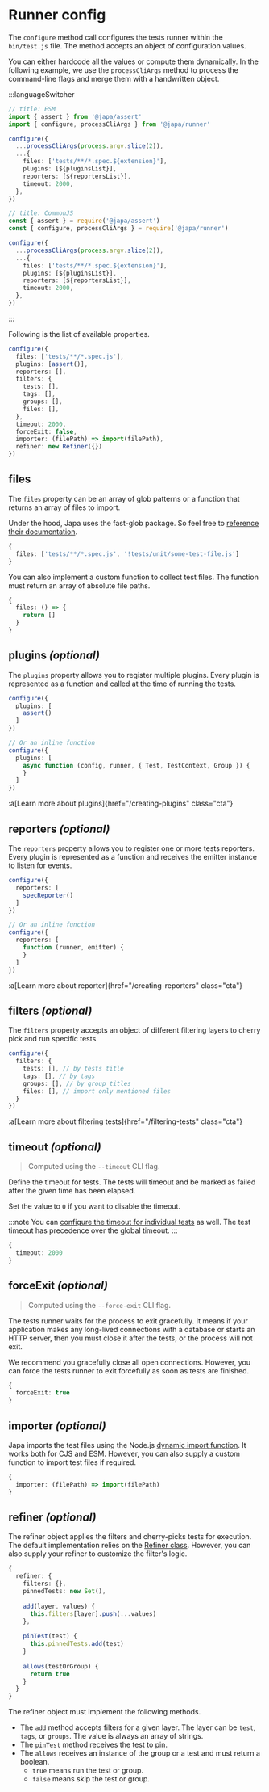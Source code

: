 # Runner config

The `configure` method call configures the tests runner within the `bin/test.js` file. The method accepts an object of configuration values. 

You can either hardcode all the values or compute them dynamically. In the following example, we use the `processCliArgs` method to process the command-line flags and merge them with a handwritten object.

:::languageSwitcher
```ts
// title: ESM
import { assert } from '@japa/assert'
import { configure, processCliArgs } from '@japa/runner'

configure({
  ...processCliArgs(process.argv.slice(2)),
  ...{
    files: ['tests/**/*.spec.${extension}'],
    plugins: [${pluginsList}],
    reporters: [${reportersList}],
    timeout: 2000,
  },
})
```

```ts
// title: CommonJS
const { assert } = require('@japa/assert')
const { configure, processCliArgs } = require('@japa/runner')

configure({
  ...processCliArgs(process.argv.slice(2)),
  ...{
    files: ['tests/**/*.spec.${extension}'],
    plugins: [${pluginsList}],
    reporters: [${reportersList}],
    timeout: 2000,
  },
})
```
:::

Following is the list of available properties.

```ts
configure({
  files: ['tests/**/*.spec.js'],
  plugins: [assert()],
  reporters: [],
  filters: {
    tests: [],
    tags: [],
    groups: [],
    files: [],
  },
  timeout: 2000,
  forceExit: false,
  importer: (filePath) => import(filePath),
  refiner: new Refiner({})
})
```

## files

The `files` property can be an array of glob patterns or a function that returns an array of files to import.

Under the hood, Japa uses the fast-glob package. So feel free to [reference their documentation](https://github.com/mrmlnc/fast-glob#pattern-syntax).

```ts
{
  files: ['tests/**/*.spec.js', '!tests/unit/some-test-file.js']
}
```

You can also implement a custom function to collect test files. The function must return an array of absolute file paths.

```ts
{
  files: () => {
    return []
  }
}
```

## plugins *(optional)*

The `plugins` property allows you to register multiple plugins. Every plugin is represented as a function and called at the time of running the tests.

```ts
configure({
  plugins: [
    assert()
  ]
})

// Or an inline function
configure({
  plugins: [
    async function (config, runner, { Test, TestContext, Group }) {
    }
  ]
})
```

:a[Learn more about plugins]{href="/creating-plugins" class="cta"}

## reporters *(optional)*

The `reporters` property allows you to register one or more tests reporters. Every plugin is represented as a function and receives the emitter instance to listen for events.

```ts
configure({
  reporters: [
    specReporter()
  ]
})

// Or an inline function
configure({
  reporters: [
    function (runner, emitter) {
    }
  ]
})
```

:a[Learn more about reporter]{href="/creating-reporters" class="cta"}

## filters *(optional)*

The `filters` property accepts an object of different filtering layers to cherry pick and run specific tests.

```ts
configure({
  filters: {
    tests: [], // by tests title
    tags: [], // by tags
    groups: [], // by group titles
    files: [], // import only mentioned files
  }
})
```

:a[Learn more about filtering tests]{href="/filtering-tests" class="cta"}

## timeout *(optional)*
> Computed using the `--timeout` CLI flag.

Define the timeout for tests. The tests will timeout and be marked as failed after the given time has been elapsed. 

Set the value to `0` if you want to disable the timeout.

:::note
You can [configure the timeout for individual tests](./underlying-test-class.md#timeout) as well. The test timeout has precedence over the global timeout.
:::

```ts
{
  timeout: 2000
}
```

## forceExit *(optional)*
> Computed using the `--force-exit` CLI flag.

The tests runner waits for the process to exit gracefully. It means if your application makes any long-lived connections with a database or starts an HTTP server, then you must close it after the tests, or the process will not exit.

We recommend you gracefully close all open connections. However, you can force the tests runner to exit forcefully as soon as tests are finished. 

```ts
{
  forceExit: true
}
```

## importer *(optional)*

Japa imports the test files using the Node.js [dynamic import function](https://nodejs.org/api/esm.html#import-expressions). It works both for CJS and ESM. However, you can also supply a custom function to import test files if required.

```ts
{
  importer: (filePath) => import(filePath)
}
```

## refiner *(optional)*

The refiner object applies the filters and cherry-picks tests for execution. The default implementation relies on the [Refiner class](../core/refiner.md). However, you can also supply your refiner to customize the filter's logic.

```ts
{
  refiner: {
    filters: {},
    pinnedTests: new Set(),
    
    add(layer, values) {
      this.filters[layer].push(...values)
    },
      
    pinTest(test) {
      this.pinnedTests.add(test)
    }
      
    allows(testOrGroup) {
      return true 
    }
  }
}
```

The refiner object must implement the following methods.

- The `add` method accepts filters for a given layer. The layer can be `test`, `tags`, or `groups`. The value is always an array of strings.
- The `pinTest` method receives the test to pin.
- The `allows` receives an instance of the group or a test and must return a boolean.
    - `true` means run the test or group.
    - `false` means skip the test or group.
